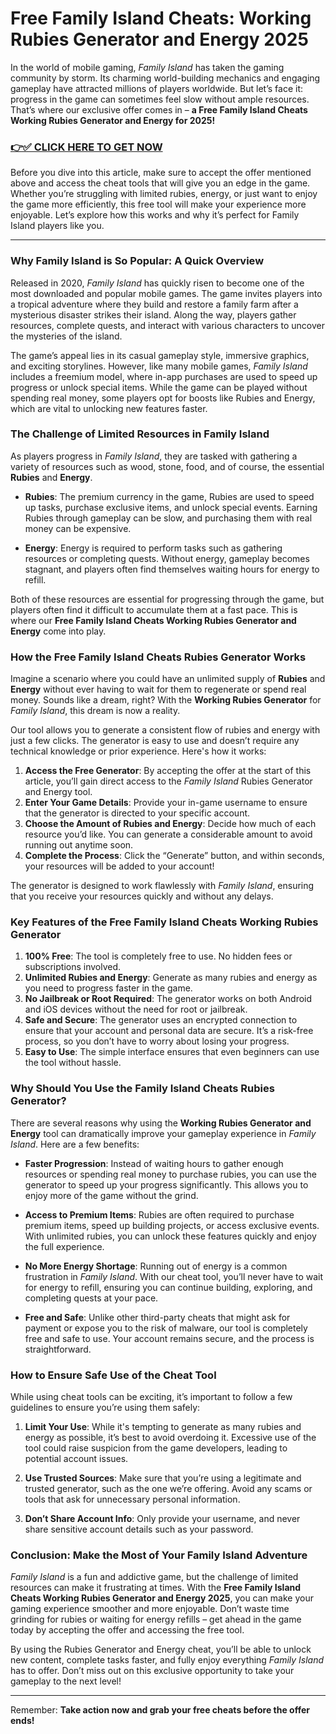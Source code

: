 # Free Family Island Cheats: Working Rubies Generator and Energy 2025

In the world of mobile gaming, *Family Island* has taken the gaming community by storm. Its charming world-building mechanics and engaging gameplay have attracted millions of players worldwide. But let’s face it: progress in the game can sometimes feel slow without ample resources. That’s where our exclusive offer comes in – **a Free Family Island Cheats Working Rubies Generator and Energy for 2025!**

### [👉✅ CLICK HERE TO GET NOW](https://freerewards.xyz/family/island/)

Before you dive into this article, make sure to accept the offer mentioned above and access the cheat tools that will give you an edge in the game. Whether you’re struggling with limited rubies, energy, or just want to enjoy the game more efficiently, this free tool will make your experience more enjoyable. Let’s explore how this works and why it’s perfect for Family Island players like you.

---

### **Why Family Island is So Popular: A Quick Overview**

Released in 2020, *Family Island* has quickly risen to become one of the most downloaded and popular mobile games. The game invites players into a tropical adventure where they build and restore a family farm after a mysterious disaster strikes their island. Along the way, players gather resources, complete quests, and interact with various characters to uncover the mysteries of the island.

The game’s appeal lies in its casual gameplay style, immersive graphics, and exciting storylines. However, like many mobile games, *Family Island* includes a freemium model, where in-app purchases are used to speed up progress or unlock special items. While the game can be played without spending real money, some players opt for boosts like Rubies and Energy, which are vital to unlocking new features faster.

### **The Challenge of Limited Resources in Family Island**

As players progress in *Family Island*, they are tasked with gathering a variety of resources such as wood, stone, food, and of course, the essential **Rubies** and **Energy**.

- **Rubies**: The premium currency in the game, Rubies are used to speed up tasks, purchase exclusive items, and unlock special events. Earning Rubies through gameplay can be slow, and purchasing them with real money can be expensive.
  
- **Energy**: Energy is required to perform tasks such as gathering resources or completing quests. Without energy, gameplay becomes stagnant, and players often find themselves waiting hours for energy to refill.

Both of these resources are essential for progressing through the game, but players often find it difficult to accumulate them at a fast pace. This is where our **Free Family Island Cheats Working Rubies Generator and Energy** come into play.

### **How the Free Family Island Cheats Rubies Generator Works**

Imagine a scenario where you could have an unlimited supply of **Rubies** and **Energy** without ever having to wait for them to regenerate or spend real money. Sounds like a dream, right? With the **Working Rubies Generator** for *Family Island*, this dream is now a reality. 

Our tool allows you to generate a consistent flow of rubies and energy with just a few clicks. The generator is easy to use and doesn’t require any technical knowledge or prior experience. Here's how it works:

1. **Access the Free Generator**: By accepting the offer at the start of this article, you’ll gain direct access to the *Family Island* Rubies Generator and Energy tool.
2. **Enter Your Game Details**: Provide your in-game username to ensure that the generator is directed to your specific account.
3. **Choose the Amount of Rubies and Energy**: Decide how much of each resource you’d like. You can generate a considerable amount to avoid running out anytime soon.
4. **Complete the Process**: Click the “Generate” button, and within seconds, your resources will be added to your account!

The generator is designed to work flawlessly with *Family Island*, ensuring that you receive your resources quickly and without any delays.

### **Key Features of the Free Family Island Cheats Working Rubies Generator**

1. **100% Free**: The tool is completely free to use. No hidden fees or subscriptions involved.
2. **Unlimited Rubies and Energy**: Generate as many rubies and energy as you need to progress faster in the game.
3. **No Jailbreak or Root Required**: The generator works on both Android and iOS devices without the need for root or jailbreak.
4. **Safe and Secure**: The generator uses an encrypted connection to ensure that your account and personal data are secure. It’s a risk-free process, so you don’t have to worry about losing your progress.
5. **Easy to Use**: The simple interface ensures that even beginners can use the tool without hassle.

### **Why Should You Use the Family Island Cheats Rubies Generator?**

There are several reasons why using the **Working Rubies Generator and Energy** tool can dramatically improve your gameplay experience in *Family Island*. Here are a few benefits:

- **Faster Progression**: Instead of waiting hours to gather enough resources or spending real money to purchase rubies, you can use the generator to speed up your progress significantly. This allows you to enjoy more of the game without the grind.
  
- **Access to Premium Items**: Rubies are often required to purchase premium items, speed up building projects, or access exclusive events. With unlimited rubies, you can unlock these features quickly and enjoy the full experience.

- **No More Energy Shortage**: Running out of energy is a common frustration in *Family Island*. With our cheat tool, you’ll never have to wait for energy to refill, ensuring you can continue building, exploring, and completing quests at your pace.

- **Free and Safe**: Unlike other third-party cheats that might ask for payment or expose you to the risk of malware, our tool is completely free and safe to use. Your account remains secure, and the process is straightforward.

### **How to Ensure Safe Use of the Cheat Tool**

While using cheat tools can be exciting, it’s important to follow a few guidelines to ensure you’re using them safely:

1. **Limit Your Use**: While it's tempting to generate as many rubies and energy as possible, it’s best to avoid overdoing it. Excessive use of the tool could raise suspicion from the game developers, leading to potential account issues.
   
2. **Use Trusted Sources**: Make sure that you’re using a legitimate and trusted generator, such as the one we’re offering. Avoid any scams or tools that ask for unnecessary personal information.

3. **Don’t Share Account Info**: Only provide your username, and never share sensitive account details such as your password.

### **Conclusion: Make the Most of Your Family Island Adventure**

*Family Island* is a fun and addictive game, but the challenge of limited resources can make it frustrating at times. With the **Free Family Island Cheats Working Rubies Generator and Energy 2025**, you can make your gaming experience smoother and more enjoyable. Don’t waste time grinding for rubies or waiting for energy refills – get ahead in the game today by accepting the offer and accessing the free tool.

By using the Rubies Generator and Energy cheat, you’ll be able to unlock new content, complete tasks faster, and fully enjoy everything *Family Island* has to offer. Don’t miss out on this exclusive opportunity to take your gameplay to the next level!

---

Remember: **Take action now and grab your free cheats before the offer ends!**
